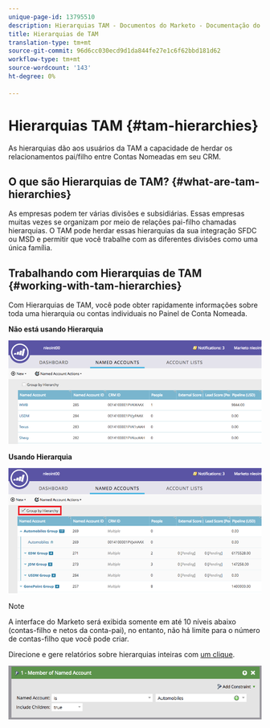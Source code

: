 ```yaml
---
unique-page-id: 13795510
description: Hierarquias TAM - Documentos do Marketo - Documentação do produto
title: Hierarquias de TAM
translation-type: tm+mt
source-git-commit: 96d6cc030ecd9d1da844fe27e1c6f62bbd181d62
workflow-type: tm+mt
source-wordcount: '143'
ht-degree: 0%

---
```



# Hierarquias TAM {#tam-hierarchies}

As hierarquias dão aos usuários da TAM a capacidade de herdar os relacionamentos pai/filho entre Contas Nomeadas em seu CRM.

## O que são Hierarquias de TAM? {#what-are-tam-hierarchies}

As empresas podem ter várias divisões e subsidiárias. Essas empresas muitas vezes se organizam por meio de relações pai-filho chamadas hierarquias. O TAM pode herdar essas hierarquias da sua integração SFDC ou MSD e permitir que você trabalhe com as diferentes divisões como uma única família.

## Trabalhando com Hierarquias de TAM {#working-with-tam-hierarchies}

Com Hierarquias de TAM, você pode obter rapidamente informações sobre toda uma hierarquia ou contas individuais no Painel de Conta Nomeada.

**Não está usando Hierarquia**

![](assets/before.png)

**Usando Hierarquia**

![](assets/after.png)

>[!NOTE]
>
>A interface do Marketo será exibida somente em até 10 níveis abaixo (contas-filho e netos da conta-pai), no entanto, não há limite para o número de contas-filho que você pode criar.

Direcione e gere relatórios sobre hierarquias inteiras com [um clique](/help/marketo/product-docs/target-account-management/engage/account-filters.md#member-of-named-account).

![](assets/member.png)
